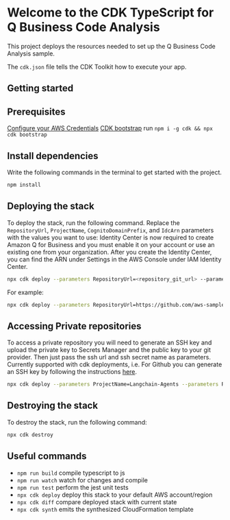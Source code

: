 # Welcome to the CDK TypeScript for Q Business Code Analysis

This project deploys the resources needed to set up the Q Business Code Analysis sample.

The `cdk.json` file tells the CDK Toolkit how to execute your app.

## Getting started

## Prerequisites
[Configure your AWS Credentials](https://boto3.amazonaws.com/v1/documentation/api/latest/guide/credentials.html)
[CDK bootstrap](https://docs.aws.amazon.com/cdk/latest/guide/bootstrapping.html) run `npm i -g cdk && npx cdk bootstrap`


## Install dependencies 

Write the following commands in the terminal to get started with the project.

```bash
npm install
```

## Deploying the stack
To deploy the stack, run the following command. Replace the `RepositoryUrl`, `ProjectName`, `CognitoDomainPrefix`, and `IdcArn` parameters with the values you want to use:
Identity Center is now required to create Amazon Q for Business and you must enable it on your account or use an existing one from your organization. After you create the Identity Center, you can find the ARN under Settings in the AWS Console under IAM Identity Center.

```bash
npx cdk deploy --parameters RepositoryUrl=<repository_git_url> --parameters ProjectName=<project_name> --parameters IdcArn=<identity_center_arn> --parameters CognitoDomainPrefix=uniqueDomainPrefix --require-approval never
```

For example:

```bash
npx cdk deploy --parameters RepositoryUrl=https://github.com/aws-samples/langchain-agents.git --parameters ProjectName=langchain-agents --parameters IdcArn=arn:aws:sso:::instance/ssoins-xxxxxxxxxxxxxxx --parameters CognitoDomainPrefix=uniqueDomainPrefix --require-approval never
```

## Accessing Private repositories
To access a private repository you will need to generate an SSH key and upload the private key to Secrets Manager and the public key to your git provider. Then just pass the ssh url and ssh secret name as parameters. Currently supported with cdk deployments, i.e.  For Github you can generate an SSH key by following the instructions [here](https://docs.github.com/en/authentication/connecting-to-github-with-ssh/generating-a-new-ssh-key-and-adding-it-to-the-ssh-agent).

```bash
npx cdk deploy --parameters ProjectName=Langchain-Agents --parameters RepositoryUrl=https://github.com/aws-samples/langchain-agents.git --parameters ProjectName=langchain-agents --parameters IdcArn=IdcArn=arn:aws:sso:::instance/ssoins-xxxxxxxxxxxxxxx --parameters CognitoDomainPrefix=uniqueDomainPrefix --parameters SshUrl=git@github.com:aws-samples/langchain-agents.git --parameters SshSecretName=<your_ssh_secret_name> --require-approval never 
```

## Destroying the stack
To destroy the stack, run the following command:

```bash
npx cdk destroy
```

## Useful commands

* `npm run build`   compile typescript to js
* `npm run watch`   watch for changes and compile
* `npm run test`    perform the jest unit tests
* `npx cdk deploy`  deploy this stack to your default AWS account/region
* `npx cdk diff`    compare deployed stack with current state
* `npx cdk synth`   emits the synthesized CloudFormation template
